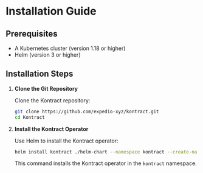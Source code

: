# Installation Guide

## Prerequisites

- A Kubernetes cluster (version 1.18 or higher)
- Helm (version 3 or higher)

## Installation Steps

1. **Clone the Git Repository**

   Clone the Kontract repository:

   ```bash
   git clone https://github.com/expedio-xyz/kontract.git
   cd Kontract
   ```

2. **Install the Kontract Operator**

   Use Helm to install the Kontract operator:

   ```bash
   helm install kontract ./helm-chart --namespace kontract --create-namespace
   ```

   This command installs the Kontract operator in the `kontract` namespace.
